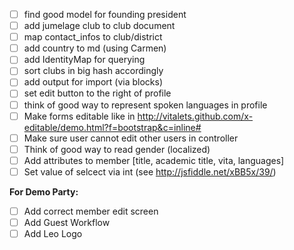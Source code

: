 - [ ] find good model for founding president
- [ ] add jumelage club to club document
- [ ] map contact_infos to club/district
- [ ] add country to md (using Carmen)
- [ ] add IdentityMap for querying
- [ ] sort clubs in big hash accordingly
- [ ] add output for import (via blocks)
- [ ] set edit button to the right of profile
- [ ] think of good way to represent spoken languages in profile
- [ ] Make forms editable like in http://vitalets.github.com/x-editable/demo.html?f=bootstrap&c=inline#
- [ ] Make sure user cannot edit other users in controller
- [ ] Think of good way to read gender (localized)
- [ ] Add attributes to member [title, academic title, vita, languages]
- [ ] Set value of selcect via int (see http://jsfiddle.net/xBB5x/39/)

**For Demo Party:**

- [ ] Add correct member edit screen
- [ ] Add Guest Workflow
- [ ] Add Leo Logo
